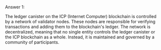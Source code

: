 Answer 1:

The ledger canister on the ICP (Internet Computer) blockchain is controlled by a network of validator nodes. These nodes are responsible for verifying transactions and adding them to the blockchain's ledger. The network is decentralized, meaning that no single entity controls the ledger canister or the ICP blockchain as a whole. Instead, it is maintained and governed by a community of participants.